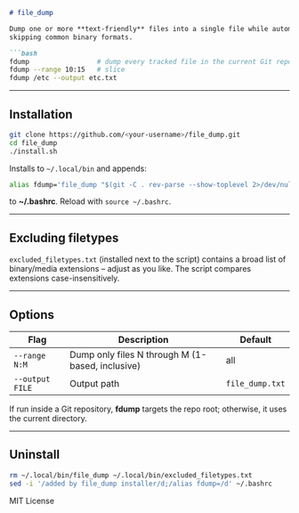```markdown
# file_dump

Dump one or more **text-friendly** files into a single file while automatically
skipping common binary formats.

```bash
fdump                 # dump every tracked file in the current Git repo
fdump --range 10:15   # slice
fdump /etc --output etc.txt
```

---

## Installation

```bash
git clone https://github.com/<your-username>/file_dump.git
cd file_dump
./install.sh
```

Installs to `~/.local/bin` and appends:

```bash
alias fdump='file_dump "$(git -C . rev-parse --show-toplevel 2>/dev/null || pwd)"'
```

to **~/.bashrc**. Reload with `source ~/.bashrc`.

---

## Excluding filetypes

`excluded_filetypes.txt` (installed next to the script) contains a broad list of
binary/media extensions – adjust as you like. The script compares extensions
case-insensitively.

---

## Options

| Flag | Description | Default |
|------|-------------|---------|
| `--range N:M` | Dump only files N through M (1-based, inclusive) | all |
| `--output FILE` | Output path | `file_dump.txt` |

If run inside a Git repository, **fdump** targets the repo root; otherwise, it
uses the current directory.

---

## Uninstall

```bash
rm ~/.local/bin/file_dump ~/.local/bin/excluded_filetypes.txt
sed -i '/added by file_dump installer/d;/alias fdump=/d' ~/.bashrc
```

MIT License
```
